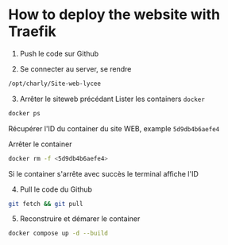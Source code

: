 # How to deploy the website with Traefik

1. Push le code sur Github

2. Se connecter au server, se rendre
```bash
/opt/charly/Site-web-lycee
```

3. Arrêter le siteweb précédant
Lister les containers `docker`
```bash
docker ps
```

Récupérer l'ID du container du site WEB, example `5d9db4b6aefe4`

Arrêter le container
```bash
docker rm -f <5d9db4b6aefe4>
```

Si le container s'arrête avec succès le terminal affiche l'ID

4. Pull le code du Github
```bash
git fetch && git pull
```

5. Reconstruire et démarer le container
```bash
docker compose up -d --build
```

